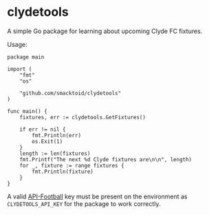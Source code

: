 # clydetools

A simple Go package for learning about upcoming Clyde FC fixtures.

Usage:

```
package main

import (
	"fmt"
	"os"

	"github.com/smacktoid/clydetools"
)

func main() {
	fixtures, err := clydetools.GetFixtures()

	if err != nil {
		fmt.Println(err)
		os.Exit(1)
	}
	length := len(fixtures)
	fmt.Printf("The next %d Clyde fixtures are\n\n", length)
	for _, fixture := range fixtures {
		fmt.Println(fixture)
	}
}
```

A valid [API-Football](https://www.api-football.com/) key must be present on the environment as `CLYDETOOLS_API_KEY` for the package to work correctly.